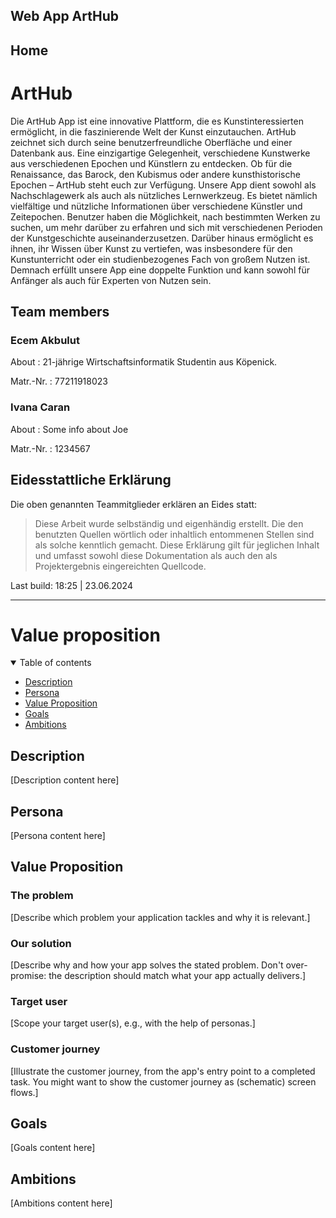 Web App ArtHub 
---
Home
---

# ArtHub

Die ArtHub App ist eine innovative Plattform, die es Kunstinteressierten ermöglicht, in die faszinierende Welt der Kunst einzutauchen. ArtHub zeichnet sich durch seine benutzerfreundliche Oberfläche und einer Datenbank aus. Eine einzigartige Gelegenheit, verschiedene Kunstwerke aus verschiedenen Epochen und Künstlern zu entdecken. Ob für die Renaissance, das Barock, den Kubismus oder andere kunsthistorische Epochen – ArtHub steht euch zur Verfügung. Unsere App dient sowohl als Nachschlagewerk als auch als nützliches Lernwerkzeug. Es bietet nämlich vielfältige und nützliche Informationen über verschiedene Künstler und Zeitepochen. Benutzer haben die Möglichkeit, nach bestimmten Werken zu suchen, um mehr darüber zu erfahren und sich mit verschiedenen Perioden der Kunstgeschichte auseinanderzusetzen. Darüber hinaus ermöglicht es ihnen, ihr Wissen über Kunst zu vertiefen, was insbesondere für den Kunstunterricht oder ein studienbezogenes Fach von großem Nutzen ist. Demnach erfüllt unsere App eine doppelte Funktion und kann sowohl für Anfänger als auch für Experten von Nutzen sein.

## Team members

### Ecem Akbulut

About
: 21-jährige Wirtschaftsinformatik Studentin aus Köpenick.

Matr.-Nr.
: 77211918023

### Ivana Caran

About
: Some info about Joe

Matr.-Nr.
: 1234567

## Eidesstattliche Erklärung

Die oben genannten Teammitglieder erklären an Eides statt:

> Diese Arbeit wurde selbständig und eigenhändig erstellt. Die den benutzten Quellen wörtlich oder inhaltlich entommenen Stellen sind als solche kenntlich gemacht. Diese Erklärung gilt für jeglichen Inhalt und umfasst sowohl diese Dokumentation als auch den als Projektergebnis eingereichten Quellcode.

Last build: 18:25 | 23.06.2024 

---

# Value proposition

<details open markdown="block">
<summary>Table of contents</summary>

+ [Description](#description)
+ [Persona](#persona)
+ [Value Proposition](#value-proposition)
+ [Goals](#goals)
+ [Ambitions](#ambitions)

</details>

## Description

[Description content here]

## Persona

[Persona content here]

## Value Proposition

### The problem

[Describe which problem your application tackles and why it is relevant.]

### Our solution

[Describe why and how your app solves the stated problem. Don't over-promise: the description should match what your app actually delivers.]

### Target user

[Scope your target user(s), e.g., with the help of personas.]

### Customer journey

[Illustrate the customer journey, from the app's entry point to a completed task. You might want to show the customer journey as (schematic) screen flows.]

## Goals

[Goals content here]

## Ambitions

[Ambitions content here]
